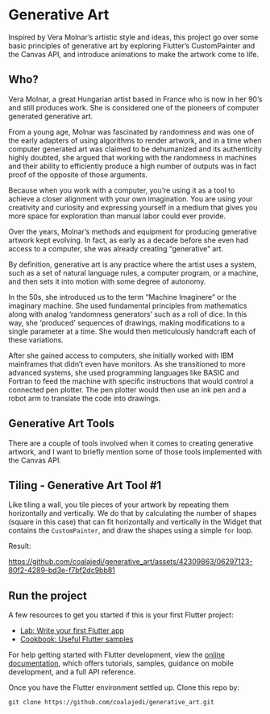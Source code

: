 # Generative Art

Inspired by Vera Molnar’s artistic style and ideas, this project go over some basic principles of generative art by
exploring Flutter’s CustomPainter and the Canvas API, and introduce animations to make the artwork come to life.

## Who?

Vera Molnar, a great Hungarian artist based in France who is now in her 90’s and still produces work. She is considered
one of the pioneers of computer generated generative art.

From a young age, Molnar was fascinated by randomness and was one of the early adapters of using algorithms to render
artwork, and in a time when computer generated art was claimed to be dehumanized and its authenticity highly doubted,
she argued that working with the randomness in machines and their ability to efficiently produce a high number of
outputs was in fact proof of the opposite of those arguments.

Because when you work with a computer, you’re using it as a tool to achieve a closer alignment with your own
imagination. You are using your creativity and curiosity and expressing yourself in a medium that gives you more space
for exploration than manual labor could ever provide.

Over the years, Molnar’s methods and equipment for producing generative artwork kept evolving. In fact, as early as a
decade before she even had access to a computer, she was already creating “generative” art.

By definition, generative art is any practice where the artist uses a system, such as a set of natural language rules, a
computer program, or a machine, and then sets it into motion with some degree of autonomy.

In the 50s, she introduced us to the term “Machine Imaginere” or the imaginary machine. She used fundamental principles
from mathematics along with analog ‘randomness generators’ such as a roll of dice. In this way, she ‘produced’ sequences
of drawings, making modifications to a single parameter at a time. She would then meticulously handcraft each of these
variations.

After she gained access to computers, she initially worked with IBM mainframes that didn’t even have monitors. As she
transitioned to more advanced systems, she used programming languages like BASIC and Fortran to feed the machine with
specific instructions that would control a connected pen plotter. The pen plotter would then use an ink pen and a robot
arm to translate the code into drawings.

## Generative Art Tools

There are a couple of tools involved when it comes to creating generative artwork, and I want to briefly mention some
of those tools implemented with the Canvas API.

## Tiling - Generative Art Tool #1

Like tiling a wall, you tile pieces of your artwork by repeating them horizontally and vertically. We do that by
calculating the number of shapes (square in this case) that can fit horizontally and vertically in the Widget that
contains the `CustomPainter`, and draw the shapes using a simple `for` loop.

Result:

https://github.com/coalajedi/generative_art/assets/42309863/06297123-80f2-4289-bd3e-f7bf2dc9bb81

## Run the project

A few resources to get you started if this is your first Flutter project:

- [Lab: Write your first Flutter app](https://docs.flutter.dev/get-started/codelab)
- [Cookbook: Useful Flutter samples](https://docs.flutter.dev/cookbook)

For help getting started with Flutter development, view the
[online documentation](https://docs.flutter.dev/), which offers tutorials,
samples, guidance on mobile development, and a full API reference.

Once you have the Flutter environment settled up. Clone this repo by:

```shell
git clone https://github.com/coalajedi/generative_art.git
```
